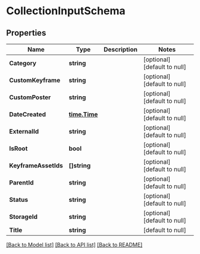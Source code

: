 # CollectionInputSchema

## Properties
Name | Type | Description | Notes
------------ | ------------- | ------------- | -------------
**Category** | **string** |  | [optional] [default to null]
**CustomKeyframe** | **string** |  | [optional] [default to null]
**CustomPoster** | **string** |  | [optional] [default to null]
**DateCreated** | [**time.Time**](time.Time.md) |  | [optional] [default to null]
**ExternalId** | **string** |  | [optional] [default to null]
**IsRoot** | **bool** |  | [optional] [default to null]
**KeyframeAssetIds** | **[]string** |  | [optional] [default to null]
**ParentId** | **string** |  | [optional] [default to null]
**Status** | **string** |  | [optional] [default to null]
**StorageId** | **string** |  | [optional] [default to null]
**Title** | **string** |  | [default to null]

[[Back to Model list]](../README.md#documentation-for-models) [[Back to API list]](../README.md#documentation-for-api-endpoints) [[Back to README]](../README.md)


